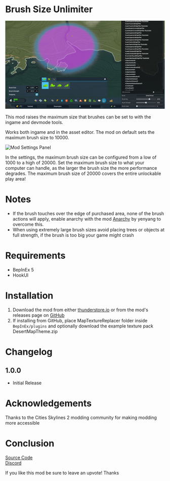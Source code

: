 # Brush Size Unlimiter

![Brush Ingame](https://raw.githubusercontent.com/Cgameworld/BrushSizeUnlimiter/master/previewimage1.jpg)

This mod raises the maximum size that brushes can be set to with the ingame and devmode tools. 

Works both ingame and in the asset editor. The mod on default sets the maximum brush size to 10000. 

![Mod Settings Panel]((https://raw.githubusercontent.com/Cgameworld/BrushSizeUnlimiter/master/previewimage2.jpg))

In the settings, the maximum brush size can be configured from a low of 1000 to a high of 20000. Set the maximum brush size to what your computer can handle, as the larger the brush size the more performance degrades. The maximum brush size of 20000 covers the entire unlockable play area!

# Notes

- If the brush touches over the edge of purchased area, none of the brush actions will apply, enable anarchy with the mod [Anarchy](https://thunderstore.io/c/cities-skylines-ii/p/yenyang/Anarchy/) by yenyang to overcome this.
- When using extremely large brush sizes avoid placing trees or objects at full strength, if the brush is too big your game might crash

# Requirements
- BepInEx 5
- HookUI

# Installation
1) Download the mod from either [thunderstore.io](https://thunderstore.io/c/cities-skylines-ii/p/Cgameworld/Brush_Size_Unlimiter) or from the mod's releases page on [GitHub](https://github.com/Cgameworld/BrushSizeUnlimiter/releases) 
2) If installing from GitHub, place MapTextureReplacer folder inside `BepInEx/plugins` and optionally download the example texture pack DesertMapTheme.zip

# Changelog

## 1.0.0 
- Initial Release

# Acknowledgements

Thanks to the Cities Skylines 2 modding community for making modding more accessible

# Conclusion

[Source Code](https://github.com/Cgameworld/BrushSizeUnlimiter/)   
[Discord](https://discord.gg/tDZhaMrgsQ)

If you like this mod be sure to leave an upvote! Thanks